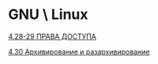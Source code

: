 # GNU \ Linux

[4.28-29 ПРАВА ДОСТУПА](GNU%20Linux%20c4349b90db114ada9f1c47d45313abbc/4%2028-29%20%D0%9F%D0%A0%D0%90%D0%92%D0%90%20%D0%94%D0%9E%D0%A1%D0%A2%D0%A3%D0%9F%D0%90%20efc36bb4c9d94e2db3005879e2481b99.md)

[4.30 Архивирование и разархивирование](GNU%20Linux%20c4349b90db114ada9f1c47d45313abbc/4%2030%20%D0%90%D1%80%D1%85%D0%B8%D0%B2%D0%B8%D1%80%D0%BE%D0%B2%D0%B0%D0%BD%D0%B8%D0%B5%20%D0%B8%20%D1%80%D0%B0%D0%B7%D0%B0%D1%80%D1%85%D0%B8%D0%B2%D0%B8%D1%80%D0%BE%D0%B2%D0%B0%D0%BD%D0%B8%D0%B5%209d6b7be937bc4effb35db8363e1e3524.md)